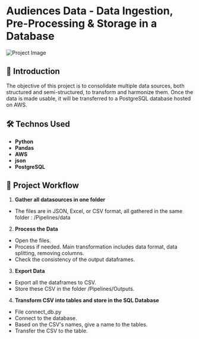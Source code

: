 # Audiences Data - Data Ingestion, Pre-Processing & Storage in a Database

![Project Image](https://image.cnbcfm.com/api/v1/image/103478083-GettyImages-82457591.jpg?v=1663251593)

## 🚀 Introduction

The objective of this project is to consolidate multiple data sources, both structured and semi-structured, to transform and harmonize them. Once the data is made usable, it will be transferred to a PostgreSQL database hosted on AWS.

## 🛠️ Technos Used

- **Python**
- **Pandas**
- **AWS**
- **json**
- **PostgreSQL**

## 🔑 Project Workflow

1. **Gather all datasources in one folder**
- The files are in JSON, Excel, or CSV format, all gathered in the same folder : /Pipelines/data

2. **Process the Data**
- Open the files.
- Process if needed. Main transformation includes data format, data splitting, removing columns.
- Check the consistency of the output dataframes.

3. **Export Data**
- Export all the dataframes to CSV.
- Store these CSV in the folder /Pipelines/Outputs.

4. **Transform CSV into tables and store in the SQL Database**
- File connect_db.py
- Connect to the database.
- Based on the CSV's names, give a name to the tables.
- Transfer the CSV to the table.
